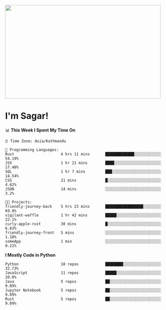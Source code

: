 
<img src="https://media.giphy.com/media/3ornk57KwDXf81rjWM/giphy.gif" width="500" height="300" frameBorder="0" class="giphy-embed" allowFullScreen></img>

#   I'm Sagar!

<!--START_SECTION:waka-->
📊 **This Week I Spent My Time On** 

```text
⌚︎ Time Zone: Asia/Kathmandu

💬 Programming Languages: 
Rust                     4 hrs 11 mins       █████████████░░░░░░░░░░░░   54.19% 
JSX                      1 hr 21 mins        ████░░░░░░░░░░░░░░░░░░░░░   17.48% 
SQL                      1 hr 7 mins         ███░░░░░░░░░░░░░░░░░░░░░░   14.54% 
CSS                      21 mins             █░░░░░░░░░░░░░░░░░░░░░░░░   4.62% 
JSON                     14 mins             ░░░░░░░░░░░░░░░░░░░░░░░░░   3.2%

🐱‍💻 Projects: 
friendly-journey-back    5 hrs 23 mins       █████████████████░░░░░░░░   69.8% 
vigilant-waffle          1 hr 42 mins        █████░░░░░░░░░░░░░░░░░░░░   22.1% 
curly-apple-rust         30 mins             █░░░░░░░░░░░░░░░░░░░░░░░░   6.63% 
friendly-journey-front   5 mins              ░░░░░░░░░░░░░░░░░░░░░░░░░   1.18% 
someApp                  1 min               ░░░░░░░░░░░░░░░░░░░░░░░░░   0.22%

```

**I Mostly Code in Python** 

```text
Python                   18 repos            ████████░░░░░░░░░░░░░░░░░   32.73% 
JavaScript               11 repos            █████░░░░░░░░░░░░░░░░░░░░   20.0% 
Java                     5 repos             ██░░░░░░░░░░░░░░░░░░░░░░░   9.09% 
Jupyter Notebook         5 repos             ██░░░░░░░░░░░░░░░░░░░░░░░   9.09% 
Rust                     5 repos             ██░░░░░░░░░░░░░░░░░░░░░░░   9.09%

```



<!--END_SECTION:waka-->
